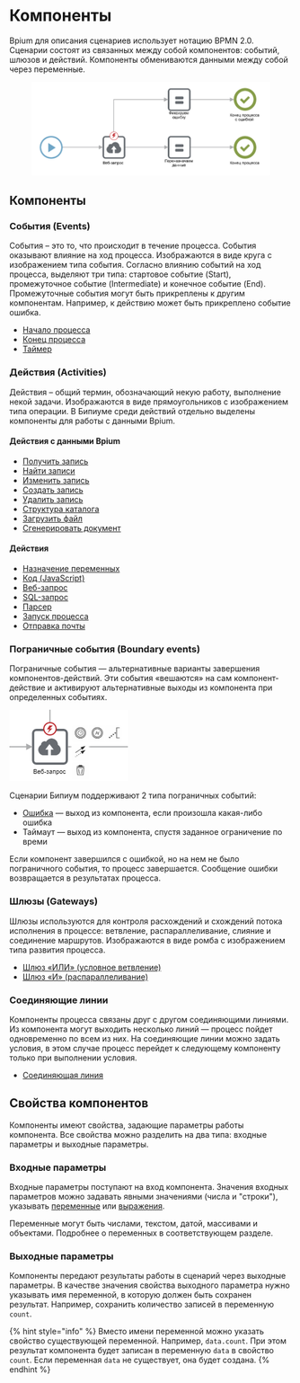 # Компоненты

Bpium для описания сценариев использует нотацию BPMN 2.0. Сценарии состоят из связанных между собой компонентов: событий, шлюзов и действий. Компоненты обмениваются данными между собой через переменные.

<figure><img src="../../../../.gitbook/assets/firstScript.png" alt=""><figcaption></figcaption></figure>

## Компоненты

### События (Events)

События – это то, что происходит в течение процесса. События оказывают влияние на ход процесса. Изображаются в виде круга с изображением типа события. Согласно влиянию событий на ход процесса, выделяют три типа: стартовое событие (Start), промежуточное событие (Intermediate) и конечное событие (End). Промежуточные события могут быть прикреплены к другим компонентам. Например, к действию может быть прикреплено событие ошибка.

* [Начало процесса](start.md)
* [Конец процесса](finish.md)
* [Таймер](timer.md)

### Действия (Activities)

Действия – общий термин, обозначающий некую работу, выполнение некой задачи. Изображаются в виде прямоугольников с изображением типа операции. В Бипиуме среди действий отдельно выделены компоненты для работы с данными Bpium.

#### Действия с данными Bpium

* [Получить запись](getrecord.md)
* [Найти записи](findrecords.md)
* [Изменить запись](editrecord.md)
* [Создать запись](createrecord.md)
* [Удалить запись](deleterecord.md)
* [Структура каталога](poluchenie-struktury-kataloga.md)
* [Загрузить файл](zagruzit-fail.md)
* [Сгенерировать документ](generaciya-dokumenta.md)

#### Действия

* [Назначение переменных](setvariables.md)
* [Код (JavaScript)](code.md)
* [Веб-запрос](webrequest.md)
* [SQL-запрос](sql.md)
* [Парсер](parse.md)
* [Запуск процесса](zapusk-processa.md)
* [Отправка почты](email.md)

### Пограничные события (Boundary events)

Пограничные события — альтернативные варианты завершения компонентов-действий. Эти события «вешаются» на сам компонент-действие и активируют альтернативные выходы из компонента при определенных событиях.

![](../../../../.gitbook/assets/boundary.png)

Сценарии Бипиум поддерживают 2 типа пограничных событий:

* [Ошибка](error.md) — выход из компонента, если произошла какая-либо ошибка
* Таймаут — выход из компонента, спустя заданное ограничение по времи

Если компонент завершился с ошибкой, но на нем не было пограничного события, то процесс завершается. Сообщение ошибки возвращается в результатах процесса.

### Шлюзы (Gateways)

Шлюзы используются для контроля расхождений и схождений потока исполнения в процессе: ветвление, распараллеливание, слияние и соединение маршрутов. Изображаются в виде ромба с изображением типа развития процесса.

* [Шлюз «ИЛИ» (условное ветвление)](exclusivegateway.md)
* [Шлюз «И» (распараллеливание)](parallelgateway.md)

### **Соединяющие линии**

Компоненты процесса связаны друг с другом соединяющими линиями. Из компонента могут выходить несколько линий — процесс пойдет одновременно по всем из них. На соединяющие линии можно задать условия, в этом случае процесс перейдет к следующему компоненту только при выполнении условия.

* [Соединяющая линия](line.md)

## Свойства компонентов

Компоненты имеют свойства, задающие параметры работы компонента. Все свойства можно разделить на два типа: входные параметры и выходные параметры.

### Входные параметры

Входные параметры поступают на вход компонента. Значения входных параметров можно задавать явными значениями (числа и "строки"), указывать [переменные](../variables.md) или [выражения](../expression.md).

Переменные могут быть числами, текстом, датой, массивами и объектами. Подробнее о переменных в соответствующем разделе.

### Выходные параметры

Компоненты передают результаты работы в сценарий через выходные параметры. В качестве значения свойства выходного параметра нужно указывать имя переменной, в которую должен быть сохранен результат. Например, сохранить количество записей в переменную `count`.

{% hint style="info" %}
Вместо имени переменной можно указать свойство существующей переменной. Например, `data.count`. При этом результат компонента будет записан в переменную `data` в свойство `count`. Если переменная `data` не существует, она будет создана.
{% endhint %}
